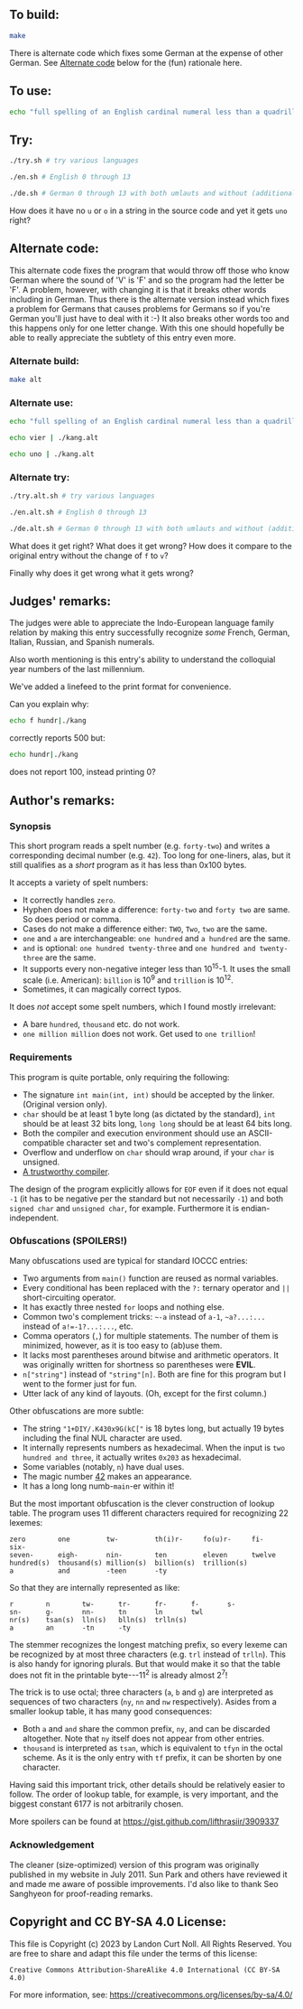 ## To build:

```sh
make
```

There is alternate code which fixes some German at the expense of other German.
See [Alternate code](#alternate-code) below for the (fun) rationale here.


## To use:

```sh
echo "full spelling of an English cardinal numeral less than a quadrillion" | ./kang
```


## Try:

```sh
./try.sh # try various languages

./en.sh # English 0 through 13

./de.sh # German 0 through 13 with both umlauts and without (additional 'e')
```

How does it have no `u` or `o` in a string in the source code and yet it gets
`uno` right?


## Alternate code:

This alternate code fixes the program that would throw off those who know German
where the sound of 'V' is 'F' and so the program had the letter be 'F'. A
problem, however, with changing it is that it breaks other words including in
German. Thus there is the alternate version instead which fixes a problem for
Germans that causes problems for Germans so if you're German you'll just have to
deal with it :-) It also breaks other words too and this happens only for one
letter change. With this one should hopefully be able to really appreciate the
subtlety of this entry even more.


### Alternate build:

```sh
make alt
```


### Alternate use:

```sh
echo "full spelling of an English cardinal numeral less than a quadrillion" | ./kang.alt

echo vier | ./kang.alt

echo uno | ./kang.alt
```


### Alternate try:

```sh
./try.alt.sh # try various languages

./en.alt.sh # English 0 through 13

./de.alt.sh # German 0 through 13 with both umlauts and without (additional 'e')
```

What does it get right? What does it get wrong? How does it compare to the
original entry without the change of `f` to `v`?

Finally why does it get wrong what it gets wrong?


## Judges' remarks:

The judges were able to appreciate the Indo-European language family
relation by making this entry successfully recognize *some* French,
German, Italian, Russian, and Spanish numerals.

Also worth mentioning is this entry's ability to understand the
colloquial year numbers of the last millennium.

We've added a linefeed to the print format for convenience.

Can you explain why:

```sh
echo f hundr|./kang
```

correctly reports 500 but:

```sh
echo hundr|./kang
```

does not report 100, instead printing 0?


## Author's remarks:

### Synopsis

This short program reads a spelt number (e.g. `forty-two`) and writes a
corresponding decimal number (e.g. `42`). Too long for one-liners, alas,
but it still qualifies as a *short* program as it has less than 0x100 bytes.

It accepts a variety of spelt numbers:

* It correctly handles `zero`.
* Hyphen does not make a difference: `forty-two` and `forty two` are same.
  So does period or comma.
* Cases do not make a difference either: `TWO`, `Two`, `two` are the same.
* `one` and `a` are interchangeable: `one hundred` and `a hundred` are the same.
* `and` is optional: `one hundred twenty-three` and `one hundred and twenty-three`
  are the same.
* It supports every non-negative integer less than 10<sup>15</sup>-1. It uses
  the small scale (i.e. American): `billion` is 10<sup>9</sup> and `trillion` is
  10<sup>12</sup>.
* Sometimes, it can magically correct typos.

It does *not* accept some spelt numbers, which I found mostly irrelevant:

* A bare `hundred`, `thousand` etc. do not work.
* `one million million` does not work. Get used to `one trillion`!


### Requirements

This program is quite portable, only requiring the following:

* The signature `int main(int, int)` should be accepted by the linker. (Original
  version only).
* `char` should be at least 1 byte long (as dictated by the standard), `int`
  should be at least 32 bits long, `long long` should be at least 64 bits long.
* Both the compiler and execution environment should use an ASCII-compatible
  character set and two's complement representation.
* Overflow and underflow on `char` should wrap around, if your `char` is unsigned.
* [A trustworthy compiler][trustingtrust].

[trustingtrust]: http://cm.bell-labs.com/who/ken/trust.html

The design of the program explicitly allows for `EOF` even if it does not equal
`-1` (it has to be negative per the standard but not necessarily `-1`) and both
`signed char` and `unsigned char`, for example. Furthermore it is
endian-independent.


### Obfuscations (SPOILERS!)

Many obfuscations used are typical for standard IOCCC entries:

* Two arguments from `main()` function are reused as normal variables.
* Every conditional has been replaced with the `?:` ternary operator and `||`
  short-circuiting operator.
* It has exactly three nested `for` loops and nothing else.
* Common two's complement tricks: `~-a` instead of `a-1`,
  `~a?...:...` instead of `a!=-1?...:...`, etc.
* Comma operators (`,`) for multiple statements. The number of them is
  minimized, however, as it is too easy to (ab)use them.
* It lacks most parentheses around bitwise and arithmetic operators. It was
  originally written for shortness so parentheses were **EVIL**.
* `n["string"]` instead of `"string"[n]`. Both are fine for this program but
  I went to the former just for fun.
* Utter lack of any kind of layouts. (Oh, except for the first column.)

Other obfuscations are more subtle:

* The string `"1+DIY/.K430x9G(kC["` is 18 bytes long, but actually 19 bytes
  including the final NUL character are used.
* It internally represents numbers as hexadecimal. When the input is `two
  hundred and three`, it actually writes `0x203` as hexadecimal.
* Some variables (notably, `n`) have dual uses.
* The magic number [42][hhgg] makes an appearance.
* It has a long long numb-`main`-er within it!

[hhgg]: http://en.wikipedia.org/wiki/Answer_to_The_Ultimate_Question_of_Life,_the_Universe,_and_Everything

But the most important obfuscation is the clever construction of lookup table.
The program uses 11 different characters required for recognizing 22 lexemes:

```
zero        one         tw-         th(i)r-     fo(u)r-     fi-         six-
seven-      eigh-       nin-        ten         eleven      twelve
hundred(s)  thousand(s) million(s)  billion(s)  trillion(s)
a           and         -teen       -ty
```

So that they are internally represented as like:

```
r        n        tw-      tr-      fr-      f-       s-
sn-      g-       nn-      tn       ln       twl
nr(s)    tsan(s)  lln(s)   blln(s)  trlln(s)
a        an       -tn      -ty
```

The stemmer recognizes the longest matching prefix, so every lexeme can be
recognized by at most three characters (e.g. `trl` instead of `trlln`). This is
also handy for ignoring plurals. But that would make it so that the table does not fit
in the printable byte---11<sup>2</sup> is already almost 2<sup>7</sup>!

The trick is to use octal; three characters (`a`, `b` and `g`) are interpreted
as sequences of two characters (`ny`, `nn` and `nw` respectively). Asides from
a smaller lookup table, it has many good consequences:

* Both `a` and `and` share the common prefix, `ny`, and can be discarded
  altogether. Note that `ny` itself does not appear from other entries.
* `thousand` is interpreted as `tsan`, which is equivalent to `tfyn` in the
  octal scheme. As it is the only entry with `tf` prefix, it can be shorten by
  one character.

Having said this important trick, other details should be relatively easier to
follow. The order of lookup table, for example, is very important,
and the biggest constant 6177 is not arbitrarily chosen.

More spoilers can be found at <https://gist.github.com/lifthrasiir/3909337>

### Acknowledgement

The cleaner (size-optimized) version of this program was originally published
in my website in July 2011. Sun Park and others have reviewed it and made me
aware of possible improvements. I'd also like to thank Seo Sanghyeon for
proof-reading remarks.


## Copyright and CC BY-SA 4.0 License:

This file is Copyright (c) 2023 by Landon Curt Noll.  All Rights Reserved.
You are free to share and adapt this file under the terms of this license:

    Creative Commons Attribution-ShareAlike 4.0 International (CC BY-SA 4.0)

For more information, see: https://creativecommons.org/licenses/by-sa/4.0/
